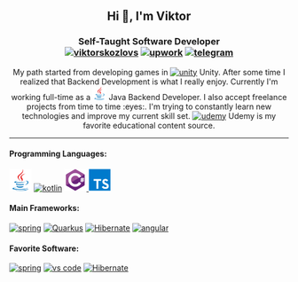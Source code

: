 <h2 align="center">Hi 👋, I'm Viktor</h2>
<h3 align="center">Self-Taught Software Developer
  <br>
  <a href="https://linkedin.com/in/viktorskozlovs" target="_blank"><img src="https://cdn.jsdelivr.net/npm/simple-icons@3.0.1/icons/linkedin.svg" alt="viktorskozlovs" height="25" width="25" /></a>
  <a href="https://www.upwork.com/freelancers/~01516562b2eb4185df" target="_blank"><img src="https://cdn.worldvectorlogo.com/logos/upwork-1.svg" alt="upwork" height="25" width="25" /></a>
  <a href="https://t.me/clive00lewis" target="blank"><img src="https://cdn.worldvectorlogo.com/logos/telegram-1.svg" alt="telegram" height="25" width="25" /></a></h3>
<p align="center">My path started from developing games in <a href="https://unity.com/" target="_blank"><img src="https://www.vectorlogo.zone/logos/unity3d/unity3d-icon.svg" alt="unity" width="25" height="25"/></a> Unity. After some time I realized that Backend Development is what I really enjoy. Currently I'm working full-time as a  <a href="https://www.java.com" target="_blank"><img src="https://raw.githubusercontent.com/devicons/devicon/master/icons/java/java-original.svg" alt="java" width="25" height="25"/></a> Java Backend Developer. I also accept freelance projects from time to time :eyes:. I'm trying to constantly learn new technologies and improve my current skill set.  <a href="https://www.udemy.com/share/100F3uA0USeF1SQnw=/?xref=E0EdeFdRRXsBSWUuAAcqP1kSWSRM" target="_blank"><img src="https://cdn.worldvectorlogo.com/logos/udemy-1.svg" alt="udemy" width="25" height="25"/></a> Udemy is my favorite educational content source.</p>
<hr>

<h4 align="left">Programming Languages:</h4>
<p align="left"> <a href="https://www.java.com" target="_blank"> <img src="https://raw.githubusercontent.com/devicons/devicon/master/icons/java/java-original.svg" alt="java" width="40" height="40"/></a> <a href="https://kotlinlang.org" target="_blank"> <img src="https://www.vectorlogo.zone/logos/kotlinlang/kotlinlang-icon.svg" alt="kotlin" width="40" height="40"/></a> <a href="https://www.w3schools.com/cs/" target="_blank"> <img src="https://raw.githubusercontent.com/devicons/devicon/master/icons/csharp/csharp-original.svg" alt="csharp" width="40" height="40"/> </a><a href="https://www.typescriptlang.org/" target="_blank"> <img src="https://raw.githubusercontent.com/devicons/devicon/master/icons/typescript/typescript-original.svg" alt="typescript" width="40" height="40"/> </a> </p>
<h4 align="left">Main Frameworks:</h4>
<p align="left">
  <a href="https://spring.io/" target="_blank"> <img src="https://cdn.worldvectorlogo.com/logos/spring-3.svg" alt="spring" width="40" height="40"/></a> 
  <a href="https://quarkus.io/" target="_blank"> <img src="https://design.jboss.org/quarkus/logo/final/PNG/quarkus_icon_rgb_64px_default.png" alt="Quarkus" width="40" height="40"/></a>
  <a href="https://hibernate.org/" target="_blank"> <img src="https://cdn.worldvectorlogo.com/logos/hibernate.svg" alt="Hibernate" width="40" height="40"/></a>
  <a href="https://angular.io/" target="_blank"> <img src="https://cdn.worldvectorlogo.com/logos/angular-icon-1.svg" alt="angular" width="40" height="40"/></a>
</p>
<h4 align="left">Favorite Software:</h4>
<p align="left">
  <a href="https://www.jetbrains.com/idea/" target="_blank"> <img src="https://cdn.worldvectorlogo.com/logos/intellij-idea-1.svg" alt="spring" width="40" height="40"/></a> 
  <a href="https://code.visualstudio.com/" target="_blank"> <img src="https://cdn.worldvectorlogo.com/logos/visual-studio-code.svg" alt="vs code" width="40" height="40"/></a>
  <a href="https://www.navicat.com/" target="_blank"> <img src="https://www.navicat.com/images/02.Product_00_AllProducts_Premium15.png" alt="Hibernate" width="40" height="40"/></a>

